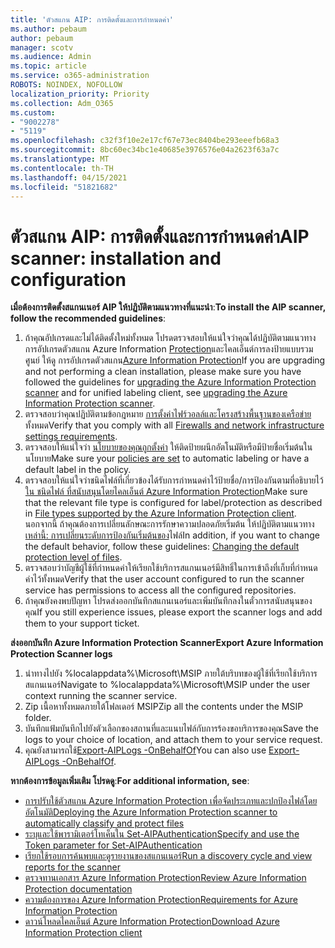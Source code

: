 ```yaml
---
title: 'ตัวสแกน AIP: การติดตั้งและการกําหนดค่า'
ms.author: pebaum
author: pebaum
manager: scotv
ms.audience: Admin
ms.topic: article
ms.service: o365-administration
ROBOTS: NOINDEX, NOFOLLOW
localization_priority: Priority
ms.collection: Adm_O365
ms.custom:
- "9002278"
- "5119"
ms.openlocfilehash: c32f3f10e2e17cf67e73ec8404be293eeefb68a3
ms.sourcegitcommit: 8bc60ec34bc1e40685e3976576e04a2623f63a7c
ms.translationtype: MT
ms.contentlocale: th-TH
ms.lasthandoff: 04/15/2021
ms.locfileid: "51821682"
---
```

# <a name="aip-scanner-installation-and-configuration"></a><span data-ttu-id="c58c7-102">ตัวสแกน AIP: การติดตั้งและการกําหนดค่า</span><span class="sxs-lookup"><span data-stu-id="c58c7-102">AIP scanner: installation and configuration</span></span>

<span data-ttu-id="c58c7-103">**เมื่อต้องการติดตั้งสแกนเนอร์ AIP ให้ปฏิบัติตามแนวทางที่แนะนํา**:</span><span class="sxs-lookup"><span data-stu-id="c58c7-103">**To install the AIP scanner, follow the recommended guidelines**:</span></span>

1. <span data-ttu-id="c58c7-104">ถ้าคุณอัปเกรดและไม่ได้ติดตั้งใหม่ทั้งหมด โปรดตรวจสอบให้แน่ใจว่าคุณได้ปฏิบัติตามแนวทางการอัปเกรดตัวสแกน Azure Information [Protection](https://docs.microsoft.com/azure/information-protection/rms-client/client-admin-guide#upgrading-the-azure-information-protection-scanner)และไคลเอ็นต์การลงป้ายแบบรวมศูนย์ ให้ดู การอัปเกรดตัวสแกน[Azure Information Protection](https://docs.microsoft.com/azure/information-protection/rms-client/clientv2-admin-guide#upgrading-the-azure-information-protection-scanner)</span><span class="sxs-lookup"><span data-stu-id="c58c7-104">If you are upgrading and not performing a clean installation, please make sure you have followed the guidelines for [upgrading the Azure Information Protection scanner](https://docs.microsoft.com/azure/information-protection/rms-client/client-admin-guide#upgrading-the-azure-information-protection-scanner) and for unified labeling client, see [upgrading the Azure Information Protection scanner](https://docs.microsoft.com/azure/information-protection/rms-client/clientv2-admin-guide#upgrading-the-azure-information-protection-scanner).</span></span>
2. <span data-ttu-id="c58c7-105">ตรวจสอบว่าคุณปฏิบัติตามข้อกฎหมาย [การตั้งค่าไฟร์วอลล์และโครงสร้างพื้นฐานของเครือข่าย](https://docs.microsoft.com/azure/information-protection/requirements#firewalls-and-network-infrastructure)ทั้งหมด</span><span class="sxs-lookup"><span data-stu-id="c58c7-105">Verify that you comply with all [Firewalls and network infrastructure settings requirements](https://docs.microsoft.com/azure/information-protection/requirements#firewalls-and-network-infrastructure).</span></span>
3. <span data-ttu-id="c58c7-106">ตรวจสอบให้แน่ใจว่า [นโยบายของคุณถูกตั้งค่า](https://docs.microsoft.com/azure/information-protection/configure-policy) ให้ติดป้ายผนึกอัตโนมัติหรือมีป้ายชื่อเริ่มต้นในนโยบาย</span><span class="sxs-lookup"><span data-stu-id="c58c7-106">Make sure your [policies are set](https://docs.microsoft.com/azure/information-protection/configure-policy) to automatic labeling or have a default label in the policy.</span></span>
4. <span data-ttu-id="c58c7-107">ตรวจสอบให้แน่ใจว่าชนิดไฟล์ที่เกี่ยวข้องได้รับการกําหนดค่าไว้ป้ายชื่อ/การป้องกันตามที่อธิบายไว้[ใน ชนิดไฟล์ ที่สนับสนุนโดยไคลเอ็นต์ Azure Information Protection](https://docs.microsoft.com/azure/information-protection/rms-client/client-admin-guide-file-types#supported-file-types-for-classification-and-protection)</span><span class="sxs-lookup"><span data-stu-id="c58c7-107">Make sure that the relevant file type is configured for label/protection as described in [File types supported by the Azure Information Protection client](https://docs.microsoft.com/azure/information-protection/rms-client/client-admin-guide-file-types#supported-file-types-for-classification-and-protection).</span></span> <span data-ttu-id="c58c7-108">นอกจากนี้ ถ้าคุณต้องการเปลี่ยนลักษณะการรักษาความปลอดภัยเริ่มต้น ให้ปฏิบัติตามแนวทาง [เหล่านี้: การเปลี่ยนระดับการป้องกันเริ่มต้นของ](https://docs.microsoft.com/azure/information-protection/rms-client/client-admin-guide-file-types#changing-the-default-protection-level-of-files)ไฟล์</span><span class="sxs-lookup"><span data-stu-id="c58c7-108">In addition, if you want to change the default behavior, follow these guidelines: [Changing the default protection level of files](https://docs.microsoft.com/azure/information-protection/rms-client/client-admin-guide-file-types#changing-the-default-protection-level-of-files).</span></span>
5. <span data-ttu-id="c58c7-109">ตรวจสอบว่าบัญชีผู้ใช้ที่กําหนดค่าให้เรียกใช้บริการสแกนเนอร์มีสิทธิ์ในการเข้าถึงที่เก็บที่กําหนดค่าไว้ทั้งหมด</span><span class="sxs-lookup"><span data-stu-id="c58c7-109">Verify that the user account configured to run the scanner service has permissions to access all the configured repositories.</span></span>
6. <span data-ttu-id="c58c7-110">ถ้าคุณยังคงพบปัญหา โปรดส่งออกบันทึกสแกนเนอร์และเพิ่มบันทึกลงในตั๋วการสนับสนุนของคุณ</span><span class="sxs-lookup"><span data-stu-id="c58c7-110">If you still experience issues, please export the scanner logs and add them to your support ticket.</span></span>

<span data-ttu-id="c58c7-111">**ส่งออกบันทึก Azure Information Protection Scanner**</span><span class="sxs-lookup"><span data-stu-id="c58c7-111">**Export Azure Information Protection Scanner logs**</span></span>

1. <span data-ttu-id="c58c7-112">นําทางไปยัง %localappdata%\Microsoft\MSIP ภายใต้บริบทของผู้ใช้ที่เรียกใช้บริการสแกนเนอร์</span><span class="sxs-lookup"><span data-stu-id="c58c7-112">Navigate to %localappdata%\Microsoft\MSIP under the user context running the scanner service.</span></span>
2. <span data-ttu-id="c58c7-113">Zip เนื้อหาทั้งหมดภายใต้โฟลเดอร์ MSIP</span><span class="sxs-lookup"><span data-stu-id="c58c7-113">Zip all the contents under the MSIP folder.</span></span>
3. <span data-ttu-id="c58c7-114">บันทึกแฟ้มบันทึกไปยังตัวเลือกของสถานที่และแนบไฟล์กับการร้องขอบริการของคุณ</span><span class="sxs-lookup"><span data-stu-id="c58c7-114">Save the logs to your choice of location, and attach them to your service request.</span></span>
4. <span data-ttu-id="c58c7-115">คุณยังสามารถใช้[Export-AIPLogs -OnBehalfOf](https://docs.microsoft.com/powershell/module/azureinformationprotection/export-aiplogs?view=azureipps)</span><span class="sxs-lookup"><span data-stu-id="c58c7-115">You can also use [Export-AIPLogs -OnBehalfOf](https://docs.microsoft.com/powershell/module/azureinformationprotection/export-aiplogs?view=azureipps).</span></span>

<span data-ttu-id="c58c7-116">**หากต้องการข้อมูลเพิ่มเติม โปรดดู**:</span><span class="sxs-lookup"><span data-stu-id="c58c7-116">**For additional information, see**:</span></span>
- [<span data-ttu-id="c58c7-117">การปรับใช้ตัวสแกน Azure Information Protection เพื่อจัดประเภทและปกป้องไฟล์โดยอัตโนมัติ</span><span class="sxs-lookup"><span data-stu-id="c58c7-117">Deploying the Azure Information Protection scanner to automatically classify and protect files</span></span>](https://docs.microsoft.com/azure/information-protection/deploy-aip-scanner)
- [<span data-ttu-id="c58c7-118">ระบุและใช้พารามิเตอร์โทเค็นใน Set-AIPAuthentication</span><span class="sxs-lookup"><span data-stu-id="c58c7-118">Specify and use the Token parameter for Set-AIPAuthentication</span></span>](https://docs.microsoft.com/azure/information-protection/rms-client/client-admin-guide-powershell#specify-and-use-the-token-parameter-for-set-aipauthentication)
- [<span data-ttu-id="c58c7-119">เรียกใช้รอบการค้นพบและดูรายงานของสแกนเนอร์</span><span class="sxs-lookup"><span data-stu-id="c58c7-119">Run a discovery cycle and view reports for the scanner</span></span>](https://docs.microsoft.com/azure/information-protection/deploy-aip-scanner#run-a-discovery-cycle-and-view-reports-for-the-scanner)
- [<span data-ttu-id="c58c7-120">ตรวจทานเอกสาร Azure Information Protection</span><span class="sxs-lookup"><span data-stu-id="c58c7-120">Review Azure Information Protection documentation</span></span>](https://docs.microsoft.com/azure/information-protection/what-is-information-protection)
- [<span data-ttu-id="c58c7-121">ความต้องการของ Azure Information Protection</span><span class="sxs-lookup"><span data-stu-id="c58c7-121">Requirements for Azure Information Protection</span></span>](https://docs.microsoft.com/azure/information-protection/get-started/requirements)
- [<span data-ttu-id="c58c7-122">ดาวน์โหลดไคลเอ็นต์ Azure Information Protection</span><span class="sxs-lookup"><span data-stu-id="c58c7-122">Download Azure Information Protection client</span></span>](https://www.microsoft.com/download/details.aspx?id=53018)

